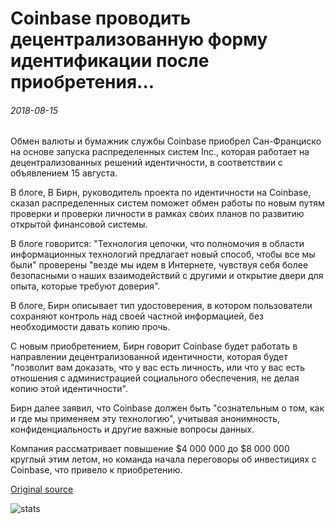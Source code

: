 # Coinbase проводить децентрализованную форму идентификации после приобретения...

###### 2018-08-15

Обмен валюты и бумажник службы Coinbase приобрел Сан-Франциско на основе запуска распределенных систем Inc., которая работает на децентрализованных решений идентичности, в соответствии с объявлением 15 августа.

В блоге, B Бирн, руководитель проекта по идентичности на Coinbase, сказал распределенных систем поможет обмен работы по новым путям проверки и проверки личности в рамках своих планов по развитию открытой финансовой системы.

В блоге говорится: "Технология цепочки, что полномочия в области информационных технологий предлагает новый способ, чтобы все мы были" проверены "везде мы идем в Интернете, чувствуя себя более безопасными о наших взаимодействий с другими и открытие двери для опыта, которые требуют доверия".

В блоге, Бирн описывает тип удостоверения, в котором пользователи сохраняют контроль над своей частной информацией, без необходимости давать копию прочь.

С новым приобретением, Бирн говорит Coinbase будет работать в направлении децентрализованной идентичности, которая будет "позволит вам доказать, что у вас есть личность, или что у вас есть отношения с администрацией социального обеспечения, не делая копию этой идентичности".

Бирн далее заявил, что Coinbase должен быть "сознательным о том, как и где мы применяем эту технологию", учитывая анонимность, конфиденциальность и другие важные вопросы данных.

Компания рассматривает повышение $4 000 000 до $8 000 000 круглый этим летом, но команда начала переговоры об инвестициях с Coinbase, что привело к приобретению.

[Original source](https://cointelegraph.com/news/coinbase-to-pursue-decentralized-form-of-identification-following-acquisition)

![stats](https://c.statcounter.com/11760860/0/a89fa40b/1/ "stats")